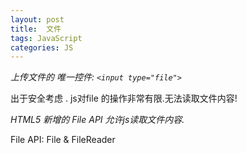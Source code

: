 ```yaml
---
layout: post
title:  文件
tags: JavaScript
categories: JS
---
```


*上传文件的 唯一控件: `<input type="file">`*


出于安全考虑 . js对file 的操作非常有限.无法读取文件内容!

*HTML5 新增的 File API 允许js读取文件内容.*

File API:  File & FileReader